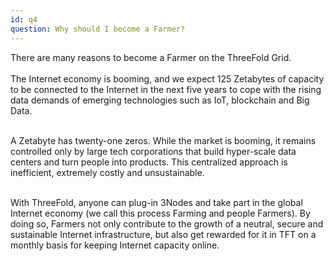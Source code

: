 ```yaml
---
id: q4
question: Why should I become a Farmer?
---
```


There are many reasons to become a Farmer on the ThreeFold Grid.
<br/>
<br/>
The Internet economy is booming, and we expect 125 Zetabytes of capacity to be connected to the Internet in the next five years to cope with the rising data demands of emerging technologies such as IoT, blockchain and Big Data. 
<br/>
<br/>

A Zetabyte has twenty-one zeros. While the market is booming, it remains controlled only by large tech corporations that build hyper-scale data centers and turn people into products. This centralized approach is inefficient, extremely costly and unsustainable.
<br/>
<br/>

With ThreeFold, anyone can plug-in 3Nodes and take part in the global Internet economy (we call this process Farming and people Farmers). By doing so, Farmers not only contribute to the growth of a neutral, secure and sustainable Internet infrastructure, but also get rewarded for it in TFT on a monthly basis for keeping Internet capacity online.
